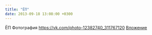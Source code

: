 ```yaml
---
title: "ЁП"
date: 2013-09-18 13:08:00 +0300
---
```


ЁП
Фотография
<a class="vk-attach" href="https://vk.com/photo-12382740_311767120">https://vk.com/photo-12382740_311767120</a>
<a class="vk-attach" href="https://vk.com/photo-12382740_311767120">Вложение</a>
